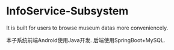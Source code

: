 # InfoService-Subsystem
It is built for users to browse museum datas more conveniencely.

本子系统前端Android使用Java开发.
后端使用SpringBoot+MySQL.
